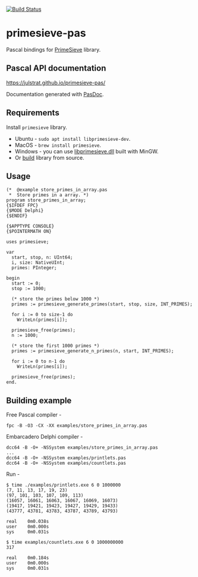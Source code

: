 [![Build Status](https://travis-ci.org/JulStrat/primesieve-pas.png?branch=external)](https://travis-ci.org/JulStrat/primesieve-pas)

# primesieve-pas

Pascal bindings for [PrimeSieve](https://github.com/kimwalisch/primesieve) library.

## Pascal API documentation

https://julstrat.github.io/primesieve-pas/

Documentation generated with [PasDoc](https://github.com/pasdoc/pasdoc).

## Requirements

Install ```primesieve``` library.

- Ubuntu - ```sudo apt install libprimesieve-dev```.
- MacOS - ```brew install primesieve```.
- Windows - you can use [libprimesieve.dll](https://github.com/JulStrat/primesieve-pas/tree/loadlib/libprimesieve) built with MinGW.
- Or [build](https://github.com/kimwalisch/primesieve/blob/master/BUILD.md) library from source.

## Usage

```
(*  @example store_primes_in_array.pas
 *  Store primes in a array. *)
program store_primes_in_array;
{$IFDEF FPC}
{$MODE Delphi}
{$ENDIF}

{$APPTYPE CONSOLE}
{$POINTERMATH ON}

uses primesieve;

var 
  start, stop, n: UInt64;
  i, size: NativeUInt;
  primes: PInteger;

begin
  start := 0;
  stop := 1000;

  (* store the primes below 1000 *)
  primes := primesieve_generate_primes(start, stop, size, INT_PRIMES);

  for i := 0 to size-1 do
    WriteLn(primes[i]);

  primesieve_free(primes);
  n := 1000;

  (* store the first 1000 primes *)
  primes := primesieve_generate_n_primes(n, start, INT_PRIMES);

  for i := 0 to n-1 do
    WriteLn(primes[i]);

  primesieve_free(primes);
end.
```

## Building example

Free Pascal compiler - 
```
fpc -B -O3 -CX -XX examples/store_primes_in_array.pas
```

Embarcadero Delphi compiler - 
```
dcc64 -B -O+ -NSSystem examples/store_primes_in_array.pas
...
dcc64 -B -O+ -NSSystem examples/printlets.pas
dcc64 -B -O+ -NSSystem examples/countlets.pas
```

Run - 
```
$ time ./examples/printlets.exe 6 0 1000000
(7, 11, 13, 17, 19, 23)
(97, 101, 103, 107, 109, 113)
(16057, 16061, 16063, 16067, 16069, 16073)
(19417, 19421, 19423, 19427, 19429, 19433)
(43777, 43781, 43783, 43787, 43789, 43793)

real    0m0.038s
user    0m0.000s
sys     0m0.031s

$ time examples/countlets.exe 6 0 1000000000
317

real    0m0.184s
user    0m0.000s
sys     0m0.031s
```